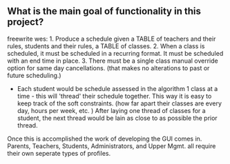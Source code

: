 ## What is the main goal of functionality in this project? 

freewrite wes: 1. Produce a schedule given a TABLE of teachers and their rules, students and their rules, a TABLE of classes. 2. When a class is scheduled, it must be scheduled in a recurring format. It must be scheduled with an end time in place. 3. There must be a single class manual override option for same day cancellations. (that makes no alterations to past or future scheduling.) 

* Each student would be schedule assessed in the algorithm 1 class at a time - this will 'thread' their schedule together. This way it is easy to keep track of the soft constraints. (how far apart their classes are every day, hours per week, etc. ) After laying one thread of classes for a student, the next thread would be lain as close to as possible the prior thread.   

Once this is accomplished the work of developing the GUI comes in. Parents, Teachers, Students, Administrators, and Upper Mgmt. all require their own seperate types of profiles. 
